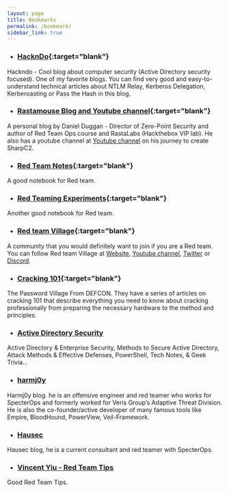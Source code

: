 ```yaml
---
layout: page
title: Bookmarks
permalink: /bookmark/
sidebar_link: true
---
```


+ ### [HacknDo](https://en.hackndo.com){:target="blank"}

Hackndo - Cool blog about computer security (Active Directory security focused). One of my favorite blogs. You can find very good and easy-to-understand technical articles about NTLM Relay, Kerberos Delegation, Kerberoasting or Pass the Hash in this blog.

+ ### [Rastamouse Blog and Youtube channel](https://rastamouse.me){:target="blank"}

A personal blog by Daniel Duggan - Director of Zero-Point Security and author of Red Team Ops course and RastaLabs (Hackthebox VIP lab). He also has a youtube channel at [Youtube channel](https://www.youtube.com/channel/UC4POMTmsuQKrYZQsreYDlLQ) on his journey to create SharpC2.

+ ### [Red Team Notes](https://dmcxblue.gitbook.io/red-team-notes){:target="blank"}

A good notebook for Red team.

+ ### [Red Teaming Experiments](https://www.ired.team/offensive-security/defense-evasion/parent-process-id-ppid-spoofing){:target="blank"}

Another good notebook for Red team.

+ ### [Red team Village](https://redteamvillage.io){:target="blank"}

A community that you would definitely want to join if you are a Red team. You can follow Red team Village at [Website](https://redteamvillage.io), [Youtube channel](https://www.youtube.com/channel/UC8nq3PX9coMiqgKH6fw-VCQ), [Twitter](https://twitter.com/VillageRedTeam) or [Discord](https://RedTeamVillage.io/discord).

+ ### [Cracking 101](https://passwordvillage.org/){:target="blank"}

The Password Village From DEFCON. They have a series of articles on cracking 101 that describe everything you need to know about cracking professionally from preparing the necessary hardware to the method and principles.

+ ### [Active Directory Security](https://adsecurity.org/)

Active Directory & Enterprise Security, Methods to Secure Active Directory, Attack Methods & Effective Defenses, PowerShell, Tech Notes, & Geek Trivia…

+ ### [harmj0y](https://www.harmj0y.net/blog)

Harmj0y blog. he is an offensive engineer and red teamer who works for SpecterOps and formerly worked for Veris Group’s Adaptive Threat Division. He is also the co-founder/active developer of many famous tools like Empire, BloodHound, PowerView, Veil-Framework.

+ ### [Hausec](https://hausec.com/)

Hausec blog, he is a current consultant and red teamer with SpecterOps.

+ ### [Vincent Yiu - Red Team Tips](https://vincentyiu.com/red-team-tips)

Good Red Team Tips.
